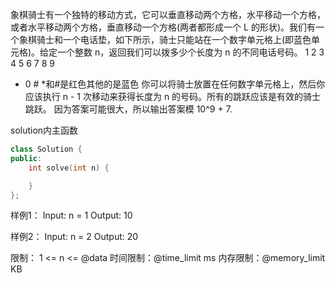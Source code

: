 象棋骑士有一个独特的移动方式，它可以垂直移动两个方格，水平移动一个方格，或者水平移动两个方格，垂直移动一个方格(两者都形成一个 L 的形状)。我们有一个象棋骑士和一个电话垫，如下所示，骑士只能站在一个数字单元格上(即蓝色单元格)。给定一个整数 n，返回我们可以拨多少个长度为 n 的不同电话号码。
1 2 3
4 5 6
7 8 9
* 0 #
*和#是红色其他的是蓝色
你可以将骑士放置在任何数字单元格上，然后你应该执行 n - 1 次移动来获得长度为 n 的号码。所有的跳跃应该是有效的骑士跳跃。
因为答案可能很大，所以输出答案模 10^9 + 7.

solution内主函数
```cpp
class Solution {
public:
    int solve(int n) {

    }
};
```

样例1：
Input: n = 1
Output: 10

样例2：
Input: n = 2
Output: 20

限制：
1 <= n <= @data
时间限制：@time_limit ms
内存限制：@memory_limit KB